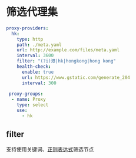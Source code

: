 # 筛选代理集

```yaml
proxy-providers:
  hk:
    type: http
    path: ./meta.yaml
    url: http://example.com/files/meta.yaml
    interval: 3600
    filter: "(?i)港|hk|hongkong|hong kong"
    health-check:
      enable: true
      url: https://www.gstatic.com/generate_204
      interval: 300
      
 proxy-groups: 
  - name: Proxy
    type: select
    use:
      - hk
```

## filter

支持使用关键词、[正则表达式](https://github.com/ziishaned/learn-regex/blob/master/translations/README-cn.md)筛选节点
